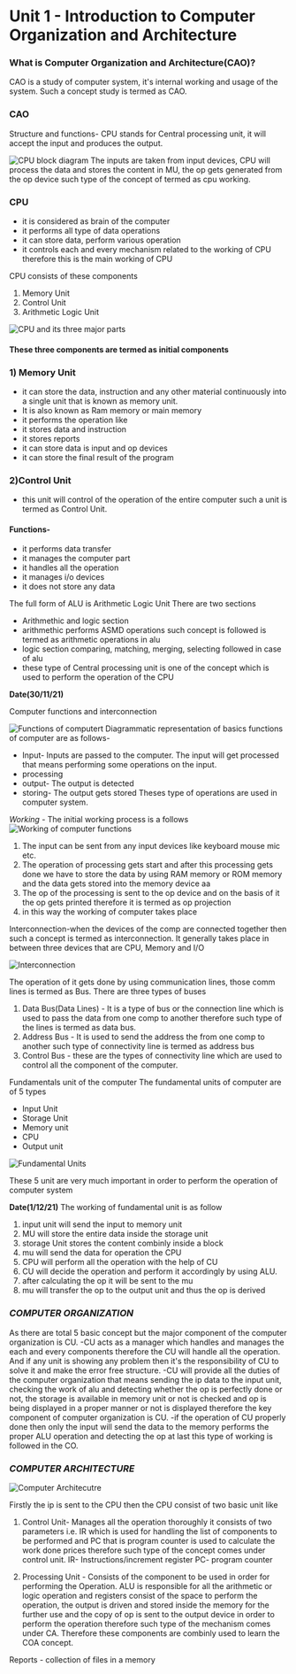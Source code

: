 # Unit 1 - Introduction to Computer Organization and Architecture

### What is Computer Organization and Architecture(CAO)?
CAO is a study of computer system, it's internal working and usage of the system. Such a concept study is termed as CAO.

### CAO
Structure and functions-
CPU stands for Central processing unit, it will accept the input and produces the output. 

![CPU block diagram](assets/cpu.png)
The inputs are taken from input devices, CPU will process the data and stores the content in MU, the op gets generated from the op device such type of the concept of termed as cpu working.

### CPU
- it is considered as brain of the computer
- it performs all type of data operations
- it can store data, perform various operation 
- it controls each and every mechanism related to the working of CPU therefore this is the main working of CPU

CPU consists of these components 
1. Memory Unit
2. Control Unit
3. Arithmetic Logic Unit

![CPU and its three major parts](assets/cpu-block.png)

#### These three components are termed as initial components
### 1) Memory Unit
  - it can store the data, instruction and any other material continuously into a single unit that is known as memory unit.
  - It is also known as Ram memory or main memory
  - it performs the operation like
  - it stores data and instruction
  - it stores reports
  - it can store data is input and op devices
  - it can store the final result of the program

### 2)Control Unit
  - this unit will control of the operation of the entire computer such a unit is termed as Control Unit.
#### Functions-
- it performs data transfer
- it manages the computer part
- it handles all the operation
- it manages i/o devices
- it does not store any data

The full form of ALU is Arithmetic Logic Unit
There are two sections
- Arithmethic and logic section
- arithmethic performs ASMD operations such concept is followed is termed as arithmetic operations in alu
- logic section comparing, matching, merging, selecting followed in case of alu
- these type of Central processing unit is one of the concept which is used to perform the operation of the CPU

**Date(30/11/21)**

Computer functions and interconnection

![Functions of computert](assets/comp-functions.png)
Diagrammatic representation of basics functions of computer are as follows-
- Input- Inputs are passed to the computer. The input will get processed that means performing some operations on the input.
- processing
- output- The output is detected
- storing- The output gets stored
Theses type of operations are used in computer system.

*Working* - The initial working process is a follows
![Working of computer functions](assets/comp-function-working.png)

1) The input can be sent from any input devices like keyboard mouse mic etc.
2) The operation of processing gets start and after this processing gets done we have to store the data by using RAM memory or ROM memory and the data gets stored into the memory device aa
3) The op of the processing is sent to the op device and on the basis of it the op gets printed therefore it is termed as op projection
4) in this way the working of computer takes place

Interconnection-when the devices of the comp are connected together then such a concept is termed as interconnection. It generally takes place in between three devices that are CPU, Memory and I/O

![Interconnection](assets/interconnection.png)

The operation of it gets done by using communication lines, those comm lines is termed as Bus. There are three types of buses
1) Data Bus(Data Lines) - It is a type of bus or the connection line which is used to pass the data from one comp to another therefore such type of the lines is termed as data bus.
2) Address Bus - It is used to send the address the from one comp to another such type of connectivity line is termed as address bus
3) Control Bus - these are the types of connectivity line which are used to control all the component of the computer.

Fundamentals unit of the computer
The fundamental units of computer are of 5 types
- Input Unit
- Storage Unit
- Memory unit
- CPU
- Output unit

![Fundamental Units](assets/fundamental-units.png)

These 5 unit are very much important in order to perform the operation of computer system

**Date(1/12/21)**
The working of fundamental unit is as follow
1) input unit will send the input to memory unit
2) MU will store the entire data inside the storage unit
3) storage Unit stores the content combinly inside a block
4) mu will send the data for operation the CPU
5) CPU will perform all the operation with the help of CU
6) CU will decide the operation and perform it accordingly by using ALU.
7) after calculating the op it will be sent to the mu
8) mu will transfer the op to the output unit and thus the op is derived


### *COMPUTER ORGANIZATION*
As there are total 5 basic concept but the major component of the computer organization is CU.
-CU acts as a manager which handles and manages the each and every components therefore the CU will handle all the operation. And if any unit is showing any problem then it's the responsibility of CU to solve it and make the error free structure.
-CU will provide all the duties of the computer organization that means sending the ip data to the input unit, checking the work of alu and detecting whether the op is perfectly done or not, the storage is available in memory unit or not is checked and op is being displayed in a proper manner or not is displayed therefore the key component of computer organization is CU.
-if the operation of CU properly done then only the input will send the data to the memory performs the proper ALU operation and detecting the op at last this type of working is followed in the CO.

### *COMPUTER ARCHITECTURE*
![Computer Architecutre](assets/unit-working.png)

Firstly the ip is sent to the CPU then the CPU consist of two basic unit like 
1) Control Unit- Manages all the operation thoroughly it consists of two parameters i.e. IR which is used for handling the list of components to be performed and PC that is program counter is used to calculate the work done prices therefore such type of the concept comes under control unit.
IR- Instructions/increment register
PC- program counter

2) Processing Unit - Consists of the component to be used in order for performing the Operation. ALU is responsible for all the arithmetic or logic operation and registers consist of the space to perform the operation, the output is driven and stored inside the memory for the further use and the copy of op is sent to the output device in order to perform the operation therefore such type of the mechanism comes under CA. Therefore these components are combinly used to learn the COA concept.



Reports - collection of files in a memory
